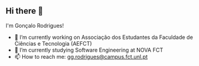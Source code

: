 ## Hi there 👋

I'm Gonçalo Rodrigues!

- 🔭 I’m currently working on Associação dos Estudantes da Faculdade de Ciências e Tecnologia (AEFCT)
- 🌱 I’m currently studying Software Engineering at NOVA FCT
- 📫 How to reach me: gg.rodrigues@campus.fct.unl.pt

